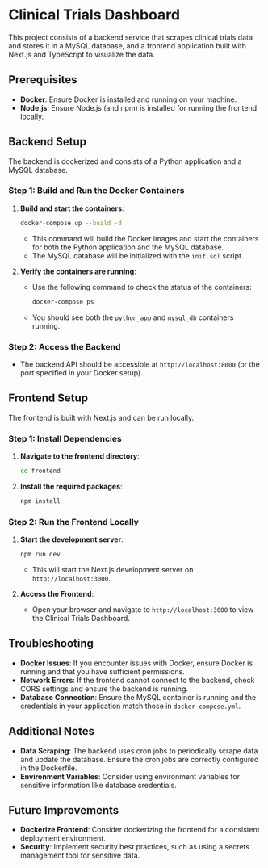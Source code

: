 # Clinical Trials Dashboard

This project consists of a backend service that scrapes clinical trials data and stores it in a MySQL database, and a frontend application built with Next.js and TypeScript to visualize the data.

## Prerequisites

- **Docker**: Ensure Docker is installed and running on your machine.
- **Node.js**: Ensure Node.js (and npm) is installed for running the frontend locally.

## Backend Setup

The backend is dockerized and consists of a Python application and a MySQL database.

### Step 1: Build and Run the Docker Containers

1. **Build and start the containers**:

   ```bash
   docker-compose up --build -d
   ```

   - This command will build the Docker images and start the containers for both the Python application and the MySQL database.
   - The MySQL database will be initialized with the `init.sql` script.

2. **Verify the containers are running**:

   - Use the following command to check the status of the containers:

     ```bash
     docker-compose ps
     ```

   - You should see both the `python_app` and `mysql_db` containers running.

### Step 2: Access the Backend

- The backend API should be accessible at `http://localhost:8000` (or the port specified in your Docker setup).

## Frontend Setup

The frontend is built with Next.js and can be run locally.

### Step 1: Install Dependencies

1. **Navigate to the frontend directory**:

   ```bash
   cd frontend
   ```

2. **Install the required packages**:

   ```bash
   npm install
   ```

### Step 2: Run the Frontend Locally

1. **Start the development server**:

   ```bash
   npm run dev
   ```

   - This will start the Next.js development server on `http://localhost:3000`.

2. **Access the Frontend**:

   - Open your browser and navigate to `http://localhost:3000` to view the Clinical Trials Dashboard.

## Troubleshooting

- **Docker Issues**: If you encounter issues with Docker, ensure Docker is running and that you have sufficient permissions.
- **Network Errors**: If the frontend cannot connect to the backend, check CORS settings and ensure the backend is running.
- **Database Connection**: Ensure the MySQL container is running and the credentials in your application match those in `docker-compose.yml`.

## Additional Notes

- **Data Scraping**: The backend uses cron jobs to periodically scrape data and update the database. Ensure the cron jobs are correctly configured in the Dockerfile.
- **Environment Variables**: Consider using environment variables for sensitive information like database credentials.

## Future Improvements

- **Dockerize Frontend**: Consider dockerizing the frontend for a consistent deployment environment.
- **Security**: Implement security best practices, such as using a secrets management tool for sensitive data.